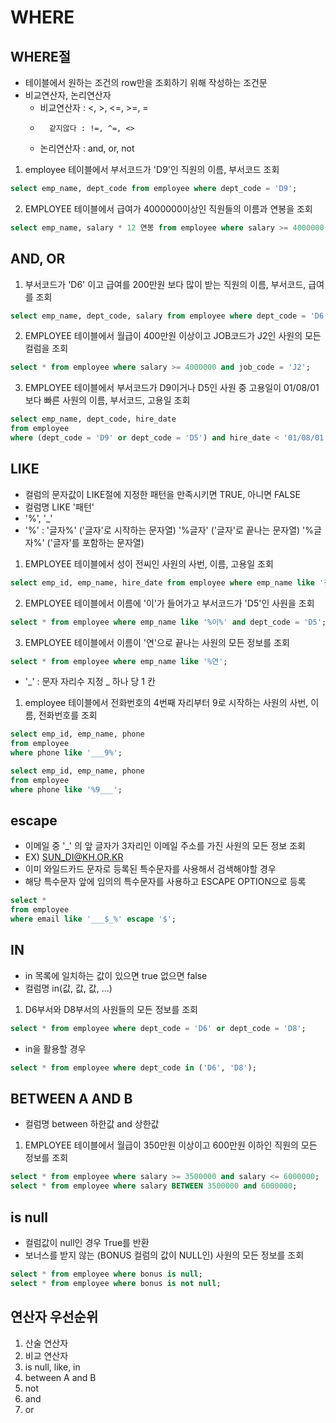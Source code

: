 # WHERE

## WHERE절
- 테이블에서 원하는 조건의 row만을 조회하기 위해 작성하는 조건문
- 비교연산자, 논리연산자
    - 비교연산자 : <, >, <=, >=, =
    -       같지않다 : !=, ^=, <>
    - 논리연산자 : and, or, not

1. employee 테이블에서 부서코드가 'D9'인 직원의 이름, 부서코드 조회

```SQL
select emp_name, dept_code from employee where dept_code = 'D9';
```

2. EMPLOYEE 테이블에서 급여가 4000000이상인 직원들의 이름과 연봉을 조회

```SQL
select emp_name, salary * 12 연봉 from employee where salary >= 4000000;
```

## AND, OR
1. 부서코드가 'D6' 이고 급여를 200만원 보다 많이 받는 직원의 이름, 부서코드, 급여를 조회

```SQL
select emp_name, dept_code, salary from employee where dept_code = 'D6' and salary >= 2000000;
```

2. EMPLOYEE 테이블에서 월급이 400만원 이상이고 JOB코드가 J2인 사원의 모든 컬럼을 조회

```SQL
select * from employee where salary >= 4000000 and job_code = 'J2';
```

3. EMPLOYEE 테이블에서 부서코드가 D9이거나  D5인 사원 중 고용일이 01/08/01 보다 빠른 사원의 이름, 부서코드, 고용일 조회

```SQL
select emp_name, dept_code, hire_date 
from employee 
where (dept_code = 'D9' or dept_code = 'D5') and hire_date < '01/08/01';
```

## LIKE
- 컬럼의 문자값이 LIKE절에 지정한 패턴을 만족시키면 TRUE, 아니면 FALSE
- 컬럼명 LIKE '패턴'
- '%', '_'
- '%' : '글자%' ('글자'로 시작하는 문자열)
        '%글자' ('글자'로 끝나는 문자열)
        '%글자%' ('글자'를 포함하는 문자열)

1. EMPLOYEE 테이블에서 성이 전씨인 사원의 사번, 이름, 고용일 조회

```SQL
select emp_id, emp_name, hire_date from employee where emp_name like '전%';
```

2. EMPLOYEE 테이블에서 이름에 '이'가 들어가고 부서코드가 'D5'인 사원을 조회

```SQL
select * from employee where emp_name like '%이%' and dept_code = 'D5';
```

3. EMPLOYEE 테이블에서 이름이 '연'으로 끝나는 사원의 모든 정보를 조회

```SQL
select * from employee where emp_name like '%연';
```

- '_' : 문자 자리수 지정 _ 하나 당 1 칸
1. employee 테이블에서 전화번호의 4번째 자리부터 9로 시작하는 사원의 사번, 이름, 전화번호를 조회

```SQL
select emp_id, emp_name, phone
from employee
where phone like '___9%';

select emp_id, emp_name, phone
from employee
where phone like '%9___';
```

## escape
- 이메일 중 '_' 의 앞 글자가 3자리인 이메일 주소를 가진 사원의 모든 정보 조회
- EX) SUN_DI@KH.OR.KR
- 이미 와일드카드 문자로 등록된 특수문자를 사용해서 검색해야할 경우
- 해당 특수문자 앞에 임의의 특수문자를 사용하고 ESCAPE OPTION으로 등록

```SQL
select *
from employee
where email like '___$_%' escape '$';
```

## IN
- in 목록에 일치하는 값이 있으면 true 없으면 false
- 컬럼명 in(값, 값, 값, ...)

1. D6부서와 D8부서의 사원들의 모든 정보를 조회

```SQL
select * from employee where dept_code = 'D6' or dept_code = 'D8';
```

- in을 활용할 경우

```SQL
select * from employee where dept_code in ('D6', 'D8');
```

## BETWEEN A AND B
- 컬럼명 between 하한값 and 상한값

1. EMPLOYEE 테이블에서 월급이 350만원 이상이고 600만원 이하인 직원의 모든 정보를 조회

```SQL
select * from employee where salary >= 3500000 and salary <= 6000000;
select * from employee where salary BETWEEN 3500000 and 6000000;
```

## is null
- 컬럼값이 null인 경우 True를 반환
-  보너스를 받지 않는 (BONUS 컬럼의 값이 NULL인) 사원의 모든 정보를 조회

```SQL
select * from employee where bonus is null;
select * from employee where bonus is not null;
```

## 연산자 우선순위
1. 산술 연산자
2. 비교 연산자
3. is null, like, in
4. between A and B
5. not
6. and
7. or